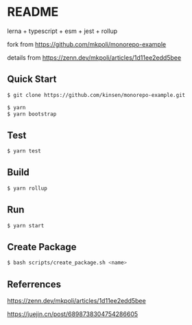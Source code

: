 # README

lerna + typescript + esm + jest + rollup

fork from https://github.com/mkpoli/monorepo-example

details from https://zenn.dev/mkpoli/articles/1d11ee2edd5bee

## Quick Start

```bash
$ git clone https://github.com/kinsen/monorepo-example.git

$ yarn
$ yarn bootstrap

```

## Test

```bash
$ yarn test
```

## Build

```bash
$ yarn rollup
```

## Run

```bash
$ yarn start
```

## Create Package

```bash
$ bash scripts/create_package.sh <name>
```

## Referrences

https://zenn.dev/mkpoli/articles/1d11ee2edd5bee

https://juejin.cn/post/6898738304754286605